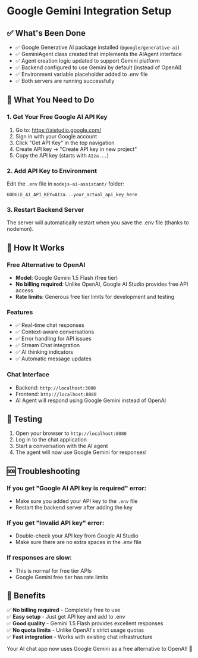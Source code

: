 # Google Gemini Integration Setup

## ✅ What's Been Done
- ✅ Google Generative AI package installed (`@google/generative-ai`)
- ✅ GeminiAgent class created that implements the AIAgent interface
- ✅ Agent creation logic updated to support Gemini platform
- ✅ Backend configured to use Gemini by default (instead of OpenAI)
- ✅ Environment variable placeholder added to .env file
- ✅ Both servers are running successfully

## 🔑 What You Need to Do

### 1. Get Your Free Google AI API Key
1. Go to: https://aistudio.google.com/
2. Sign in with your Google account
3. Click "Get API Key" in the top navigation
4. Create API key → "Create API key in new project"
5. Copy the API key (starts with `AIza...`)

### 2. Add API Key to Environment
Edit the `.env` file in `nodejs-ai-assistant/` folder:
```env
GOOGLE_AI_API_KEY=AIza...your_actual_api_key_here
```

### 3. Restart Backend Server
The server will automatically restart when you save the .env file (thanks to nodemon).

## 🚀 How It Works

### Free Alternative to OpenAI
- **Model**: Google Gemini 1.5 Flash (free tier)
- **No billing required**: Unlike OpenAI, Google AI Studio provides free API access
- **Rate limits**: Generous free tier limits for development and testing

### Features
- ✅ Real-time chat responses
- ✅ Context-aware conversations
- ✅ Error handling for API issues
- ✅ Stream Chat integration
- ✅ AI thinking indicators
- ✅ Automatic message updates

### Chat Interface
- Backend: `http://localhost:3000`
- Frontend: `http://localhost:8080`
- AI Agent will respond using Google Gemini instead of OpenAI

## 🔧 Testing

1. Open your browser to `http://localhost:8080`
2. Log in to the chat application
3. Start a conversation with the AI agent
4. The agent will now use Google Gemini for responses!

## 🆘 Troubleshooting

### If you get "Google AI API key is required" error:
- Make sure you added your API key to the `.env` file
- Restart the backend server after adding the key

### If you get "Invalid API key" error:
- Double-check your API key from Google AI Studio
- Make sure there are no extra spaces in the .env file

### If responses are slow:
- This is normal for free tier APIs
- Google Gemini free tier has rate limits

## 🎉 Benefits

✅ **No billing required** - Completely free to use  
✅ **Easy setup** - Just get API key and add to .env  
✅ **Good quality** - Gemini 1.5 Flash provides excellent responses  
✅ **No quota limits** - Unlike OpenAI's strict usage quotas  
✅ **Fast integration** - Works with existing chat infrastructure  

Your AI chat app now uses Google Gemini as a free alternative to OpenAI! 🎊
